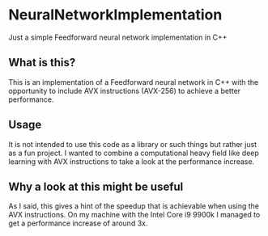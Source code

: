 # NeuralNetworkImplementation
Just a simple Feedforward neural network implementation in C++

## What is this?
This is an implementation of a Feedforward neural network in C++ with the opportunity to include AVX instructions (AVX-256) to achieve a better performance.

## Usage
It is not intended to use this code as a library or such things but rather just as a fun project.
I wanted to combine a computational heavy field like deep learning with AVX instructions to take a look at the performance increase.

## Why a look at this might be useful
As I said, this gives a hint of the speedup that is achievable when using the AVX instructions. On my machine with the Intel Core i9 9900k I managed to get a performance increase of around 3x.
